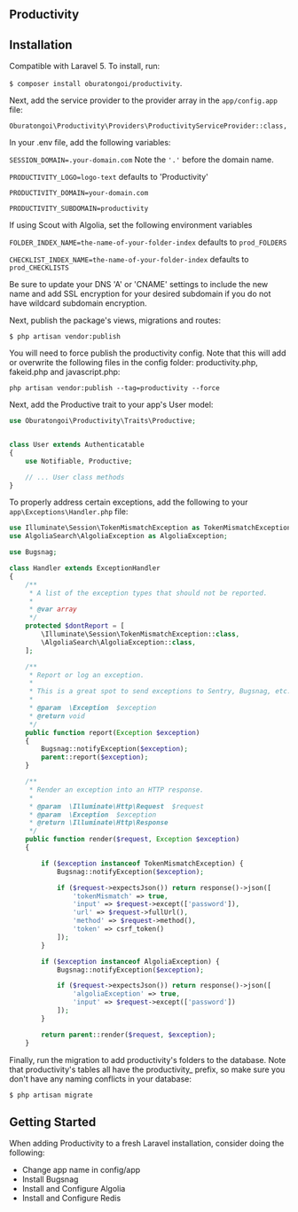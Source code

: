 ## Productivity

## Installation
Compatible with Laravel 5. To install, run:

`$ composer install oburatongoi/productivity`.

Next, add the service provider to the provider array in the `app/config.app` file:

`Oburatongoi\Productivity\Providers\ProductivityServiceProvider::class,`


In your .env file, add the following variables:

`SESSION_DOMAIN=.your-domain.com` Note the `'.'` before the domain name.

`PRODUCTIVITY_LOGO=logo-text` defaults to 'Productivity'

`PRODUCTIVITY_DOMAIN=your-domain.com`

`PRODUCTIVITY_SUBDOMAIN=productivity`

If using Scout with Algolia, set the following environment variables

`FOLDER_INDEX_NAME=the-name-of-your-folder-index` defaults to  `prod_FOLDERS`

`CHECKLIST_INDEX_NAME=the-name-of-your-folder-index` defaults to  `prod_CHECKLISTS`

Be sure to update your DNS 'A' or 'CNAME' settings to include the new name and add SSL encryption for your desired subdomain if you do not have wildcard subdomain encryption.

Next, publish the package's views, migrations and routes:

`$ php artisan vendor:publish`

You will need to force publish the productivity config. Note that this will add or overwrite the following files in the config folder: productivity.php, fakeid.php and javascript.php:

`php artisan vendor:publish --tag=productivity --force`

Next, add the Productive trait to your app's User model:

```php
use Oburatongoi\Productivity\Traits\Productive;


class User extends Authenticatable
{
    use Notifiable, Productive;

    // ... User class methods
}
```

To properly address certain exceptions, add the following to your `app\Exceptions\Handler.php` file:

```php
use Illuminate\Session\TokenMismatchException as TokenMismatchException;
use AlgoliaSearch\AlgoliaException as AlgoliaException;

use Bugsnag;

class Handler extends ExceptionHandler
{
    /**
     * A list of the exception types that should not be reported.
     *
     * @var array
     */
    protected $dontReport = [
        \Illuminate\Session\TokenMismatchException::class,
        \AlgoliaSearch\AlgoliaException::class,
    ];

    /**
     * Report or log an exception.
     *
     * This is a great spot to send exceptions to Sentry, Bugsnag, etc.
     *
     * @param  \Exception  $exception
     * @return void
     */
    public function report(Exception $exception)
    {
        Bugsnag::notifyException($exception);
        parent::report($exception);
    }

    /**
     * Render an exception into an HTTP response.
     *
     * @param  \Illuminate\Http\Request  $request
     * @param  \Exception  $exception
     * @return \Illuminate\Http\Response
     */
    public function render($request, Exception $exception)
    {

        if ($exception instanceof TokenMismatchException) {
            Bugsnag::notifyException($exception);

            if ($request->expectsJson()) return response()->json([
                'tokenMismatch' => true,
                'input' => $request->except(['password']),
                'url' => $request->fullUrl(),
                'method' => $request->method(),
                'token' => csrf_token()
            ]);
        }

        if ($exception instanceof AlgoliaException) {
            Bugsnag::notifyException($exception);

            if ($request->expectsJson()) return response()->json([
                'algoliaException' => true,
                'input' => $request->except(['password'])
            ]);
        }

        return parent::render($request, $exception);
    }

```

Finally, run the migration to add productivity's folders to the database. Note that productivity's tables all have the productivity_ prefix, so make sure you don't have any naming conflicts in your database:

`$ php artisan migrate`

## Getting Started

When adding Productivity to a fresh Laravel installation, consider doing the following:
* Change app name in config/app
* Install Bugsnag
* Install and Configure Algolia
* Install and Configure Redis

